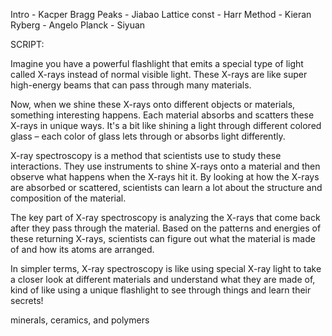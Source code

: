 Intro - Kacper
Bragg Peaks - Jiabao
Lattice const - Harr
Method - Kieran
Ryberg - Angelo
Planck - Siyuan

SCRIPT:

Imagine you have a powerful flashlight that emits a special type of light called X-rays instead of normal visible light. These X-rays are like super high-energy beams that can pass through many materials.

Now, when we shine these X-rays onto different objects or materials, something interesting happens. Each material absorbs and scatters these X-rays in unique ways. It's a bit like shining a light through different colored glass – each color of glass lets through or absorbs light differently.

X-ray spectroscopy is a method that scientists use to study these interactions. They use instruments to shine X-rays onto a material and then observe what happens when the X-rays hit it. By looking at how the X-rays are absorbed or scattered, scientists can learn a lot about the structure and composition of the material.

The key part of X-ray spectroscopy is analyzing the X-rays that come back after they pass through the material. Based on the patterns and energies of these returning X-rays, scientists can figure out what the material is made of and how its atoms are arranged.

In simpler terms, X-ray spectroscopy is like using special X-ray light to take a closer look at different materials and understand what they are made of, kind of like using a unique flashlight to see through things and learn their secrets!

minerals, ceramics, and polymers
